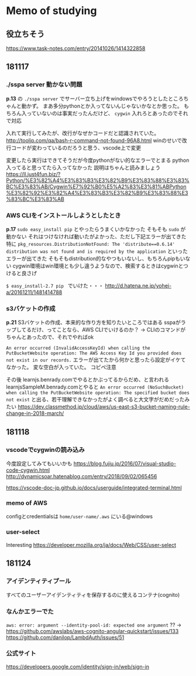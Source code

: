 # Memo of studying

## 役立ちそう
https://www.task-notes.com/entry/20141026/1414322858

## 181117 
### ./sspa server 動かない問題
**p.13** の `./sspa server` でサーバー立ち上げをwindowsでやろうとしたところちゃんと動かず。
まあ多分pythonとか入ってないんじゃないかなとか思った。
もちろん入っていないのは事実だったんだけど、 `cygwin` 入れろとあったのでそれで対応

入れて実行してみたが、改行がなぜかコードだと認識されていた。
http://tooljp.com/qa/bash-r-command-not-found-96A8.html
winのせいで改行コードが変わっているのだろうと思う、vscode上で変更

変更したら実行はできてそうだが今度pythonがない的なエラーでとまる
python入ってると思ってたら入ってなかった
説明はちゃんと読みましょう
https://ll.just4fun.biz/?Python/%E3%82%A4%E3%83%B3%E3%82%B9%E3%83%88%E3%83%BC%E3%83%AB/Cygwin%E7%92%B0%E5%A2%83%E3%81%ABPython%E3%82%92%E3%82%A4%E3%83%B3%E3%82%B9%E3%83%88%E3%83%BC%E3%83%AB

### AWS CLIをインストールしようとしたとき
**p.17**  `sudo easy_install pip` とやったらうまくいかなかった
そもそも `sudo` が動かない
それはつけなければ動いたがよかった、ただし下記エラーが出てきた
特に `pkg_resources.DistributionNotFound: The 'distribute==0.6.14' distribution was not found and is required by the application`
といったエラーが出てきた
そもそもdistribution的なやつもいないし、もちろんpipもいない
cygwin環境はwin環境とも少し違うようなので、検索するときはcygwinとつけると良さげ

`$ easy_install-2.7 pip `
でいけた・・・
http://d.hatena.ne.jp/yohei-a/20161211/1481414788

### s3バケットの作成
**p.21** 
S3バケットの作成、本来的な作り方を知りたいところではある
sspaがラップしてるだけ、ってことなら、AWS CLIでいけるのか？
-> CLIのコマンドがちゃんとあったので、それでやればok

`An error occurred (InvalidAccessKeyId) when calling the PutBucketWebsite operation: The AWS Access Key Id you provided does not exist in our records.`
エラーが出てたから何かと思ったら設定がイケてなかった。
変な空白が入っていた。
コピペ注意

その後
learnjs.benrady.comでやるとかぶってるからだめ、と言われる
learnjsSampleM.benrady.comとやると
`An error occurred (NoSuchBucket) when calling the PutBucketWebsite operation: The specified bucket does not exist`
と出る、若干理解できなかったがよく調べると大文字がだめだったみたい
https://dev.classmethod.jp/cloud/aws/us-east-s3-bucket-naming-rule-change-in-2018-march/


## 181118 
### vscodeでcygwinの読み込み
今度設定してみてもいいかも
https://blog.fujiu.jp/2016/07/visual-studio-code-cygwin.html
http://dynamicsoar.hatenablog.com/entry/2018/09/02/065456

https://vscode-doc-jp.github.io/docs/userguide/integrated-terminal.html

### memo of AWS
configとcredentialsは `home/user-name/.aws` にいる@windows

### user-select
Interesting
https://developer.mozilla.org/ja/docs/Web/CSS/user-select


## 181124
### アイデンティティプール
すべてのユーザーアイデンティティを保存するのに使えるコンテナ(cognito)

### なんかエラーでた
`aws: error: argument --identity-pool-id: expected one argument`
?? -> https://github.com/awslabs/aws-cognito-angular-quickstart/issues/133
https://github.com/danilop/LambdAuth/issues/51

### 公式サイト
https://developers.google.com/identity/sign-in/web/sign-in